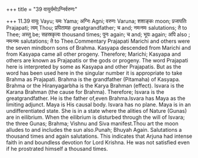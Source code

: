 +++
title = "39 वायुर्यमोऽग्निर्वरुणः"

+++
11.39 वायुः Vayu; यमः Yama; अग्निः Agni; वरुणः Varuna; शशाङ्कः moon;
प्रजापतिः Prajapati; त्वम् Thou; प्रपितामहः greatgrandfather; च and;
नमःनमः salutations; ते to Thee; अस्तु be; सहस्रकृत्वः thousand times;
पुनः again; च and; भूयः again; अपि also ; नमःनमः salutations; ते to
Thee.Commentary Prajapati Marichi and others were the seven mindborn
sons of Brahma. Kasyapa descended from Marichi and from Kasyapa came all
other progeny. Therefore; Marichi; Kasyapa and others are known as
Prajapatis or the gods or progeny. The word Prajapati here is
interpreted by some as Kasyapa and other Prajapatis. But as the word has
been used here in the singular number it is appropriate to take Brahma
as Prajapati. Brahma is the grandfather (Pitamaha) of Kasyapa. Brahma or
the Hiranyagarbha is the Karya Brahman (effect). Isvara is the Karana
Brahman (the cause for Brahma). Therefore; Isvara is the
greatgrandfather. He is the father of,even Brahma.Isvara has Maya as the
limiting adjunct. Maya is His causal body. Isvara has no plane. Maya is
in an undifferentiated state. She is in a state where the alities of
Nature (Gunas) are in eilibrium. When the eilibrium is disturbed through
the will of Isvara; the three Gunas; Brahma; Vishnu and Siva
manifest.Thou art the moon alludes to and includes the sun also.Punah;
Bhuyah Again. Salutations a thousand times and again salutations. This
indicates that Arjuna had intense faith in and boundless devotion for
Lord Krishna. He was not satisfied even if he prostrated himself a
thousand times.
